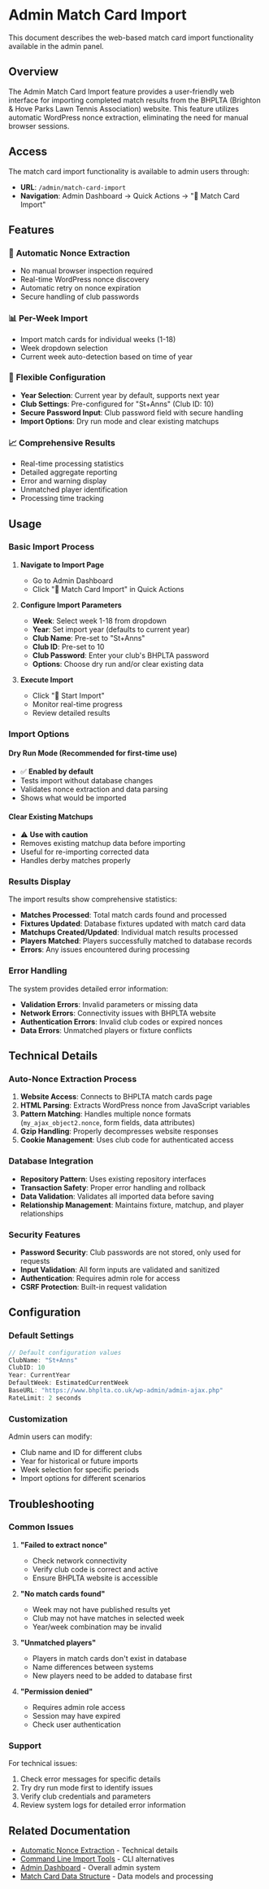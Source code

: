 # Admin Match Card Import

This document describes the web-based match card import functionality available in the admin panel.

## Overview

The Admin Match Card Import feature provides a user-friendly web interface for importing completed match results from the BHPLTA (Brighton & Hove Parks Lawn Tennis Association) website. This feature utilizes automatic WordPress nonce extraction, eliminating the need for manual browser sessions.

## Access

The match card import functionality is available to admin users through:

- **URL**: `/admin/match-card-import`
- **Navigation**: Admin Dashboard → Quick Actions → "🎾 Match Card Import"

## Features

### 🚀 **Automatic Nonce Extraction**
- No manual browser inspection required
- Real-time WordPress nonce discovery
- Automatic retry on nonce expiration
- Secure handling of club passwords

### 📊 **Per-Week Import**
- Import match cards for individual weeks (1-18)
- Week dropdown selection
- Current week auto-detection based on time of year

### 🔧 **Flexible Configuration**
- **Year Selection**: Current year by default, supports next year
- **Club Settings**: Pre-configured for "St+Anns" (Club ID: 10)
- **Secure Password Input**: Club password field with secure handling
- **Import Options**: Dry run mode and clear existing matchups

### 📈 **Comprehensive Results**
- Real-time processing statistics
- Detailed aggregate reporting
- Error and warning display
- Unmatched player identification
- Processing time tracking

## Usage

### Basic Import Process

1. **Navigate to Import Page**
   - Go to Admin Dashboard
   - Click "🎾 Match Card Import" in Quick Actions

2. **Configure Import Parameters**
   - **Week**: Select week 1-18 from dropdown
   - **Year**: Set import year (defaults to current year)
   - **Club Name**: Pre-set to "St+Anns" 
   - **Club ID**: Pre-set to 10
   - **Club Password**: Enter your club's BHPLTA password
   - **Options**: Choose dry run and/or clear existing data

3. **Execute Import**
   - Click "🚀 Start Import"
   - Monitor real-time progress
   - Review detailed results

### Import Options

#### **Dry Run Mode** (Recommended for first-time use)
- ✅ **Enabled by default**
- Tests import without database changes
- Validates nonce extraction and data parsing
- Shows what would be imported

#### **Clear Existing Matchups**
- ⚠️ **Use with caution**
- Removes existing matchup data before importing
- Useful for re-importing corrected data
- Handles derby matches properly

### Results Display

The import results show comprehensive statistics:

- **Matches Processed**: Total match cards found and processed
- **Fixtures Updated**: Database fixtures updated with match card data
- **Matchups Created/Updated**: Individual match results processed
- **Players Matched**: Players successfully matched to database records
- **Errors**: Any issues encountered during processing

### Error Handling

The system provides detailed error information:

- **Validation Errors**: Invalid parameters or missing data
- **Network Errors**: Connectivity issues with BHPLTA website
- **Authentication Errors**: Invalid club codes or expired nonces
- **Data Errors**: Unmatched players or fixture conflicts

## Technical Details

### Auto-Nonce Extraction Process

1. **Website Access**: Connects to BHPLTA match cards page
2. **HTML Parsing**: Extracts WordPress nonce from JavaScript variables
3. **Pattern Matching**: Handles multiple nonce formats (`my_ajax_object2.nonce`, form fields, data attributes)  
4. **Gzip Handling**: Properly decompresses website responses
5. **Cookie Management**: Uses club code for authenticated access

### Database Integration

- **Repository Pattern**: Uses existing repository interfaces
- **Transaction Safety**: Proper error handling and rollback
- **Data Validation**: Validates all imported data before saving
- **Relationship Management**: Maintains fixture, matchup, and player relationships

### Security Features

- **Password Security**: Club passwords are not stored, only used for requests
- **Input Validation**: All form inputs are validated and sanitized
- **Authentication**: Requires admin role for access
- **CSRF Protection**: Built-in request validation

## Configuration

### Default Settings

```go
// Default configuration values
ClubName: "St+Anns"
ClubID: 10
Year: CurrentYear
DefaultWeek: EstimatedCurrentWeek
BaseURL: "https://www.bhplta.co.uk/wp-admin/admin-ajax.php"
RateLimit: 2 seconds
```

### Customization

Admin users can modify:
- Club name and ID for different clubs
- Year for historical or future imports  
- Week selection for specific periods
- Import options for different scenarios

## Troubleshooting

### Common Issues

1. **"Failed to extract nonce"**
   - Check network connectivity
   - Verify club code is correct and active
   - Ensure BHPLTA website is accessible

2. **"No match cards found"**
   - Week may not have published results yet
   - Club may not have matches in selected week
   - Year/week combination may be invalid

3. **"Unmatched players"**
   - Players in match cards don't exist in database
   - Name differences between systems
   - New players need to be added to database first

4. **"Permission denied"**
   - Requires admin role access
   - Session may have expired
   - Check user authentication

### Support

For technical issues:
1. Check error messages for specific details
2. Try dry run mode first to identify issues
3. Verify club credentials and parameters
4. Review system logs for detailed error information

## Related Documentation

- [Automatic Nonce Extraction](automatic_nonce_extraction.md) - Technical details
- [Command Line Import Tools](../scripts/) - CLI alternatives  
- [Admin Dashboard](technical_implementation_plan.md) - Overall admin system
- [Match Card Data Structure](../internal/services/) - Data models and processing 